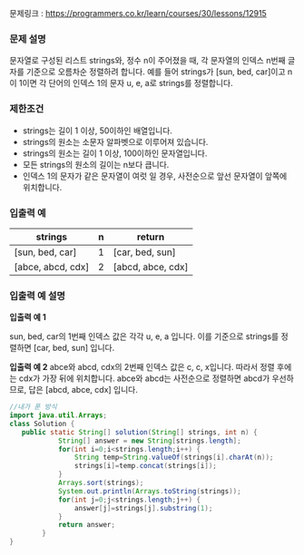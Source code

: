문제링크 : https://programmers.co.kr/learn/courses/30/lessons/12915

### 문제 설명

문자열로 구성된 리스트 strings와, 정수 n이 주어졌을 때, 각 문자열의 인덱스 n번째 글자를 기준으로 오름차순 정렬하려 합니다. 예를 들어 strings가 [sun, bed, car]이고 n이 1이면 각 단어의 인덱스 1의 문자 u, e, a로 strings를 정렬합니다.

### 제한조건

-   strings는 길이 1 이상, 50이하인 배열입니다.
-   strings의 원소는 소문자 알파벳으로 이루어져 있습니다.
-   strings의 원소는 길이 1 이상, 100이하인 문자열입니다.
-   모든 strings의 원소의 길이는 n보다 큽니다.
-   인덱스 1의 문자가 같은 문자열이 여럿 일 경우, 사전순으로 앞선 문자열이 앞쪽에 위치합니다.

### 입출력 예

| strings           | n    | return            |
| ----------------- | ---- | ----------------- |
| [sun, bed, car]   | 1    | [car, bed, sun]   |
| [abce, abcd, cdx] | 2    | [abcd, abce, cdx] |

### 입출력 예 설명

**입출력 예 1**

sun, bed, car의 1번째 인덱스 값은 각각 u, e, a 입니다. 이를 기준으로 strings를 정렬하면 [car, bed, sun] 입니다.

**입출력 예 2**
abce와 abcd, cdx의 2번째 인덱스 값은 c, c, x입니다. 따라서 정렬 후에는 cdx가 가장 뒤에 위치합니다. abce와 abcd는 사전순으로 정렬하면 abcd가 우선하므로, 답은 [abcd, abce, cdx] 입니다.



```java
//내가 푼 방식
import java.util.Arrays;
class Solution {
   public static String[] solution(String[] strings, int n) {
	        String[] answer = new String[strings.length];	        
	        for(int i=0;i<strings.length;i++) {
	        	String temp=String.valueOf(strings[i].charAt(n));
	        	strings[i]=temp.concat(strings[i]);
	        }
	        Arrays.sort(strings);
	        System.out.println(Arrays.toString(strings));
	        for(int j=0;j<strings.length;j++) {
	        	answer[j]=strings[j].substring(1);
	        }
	        return answer;
	    }
}
```

